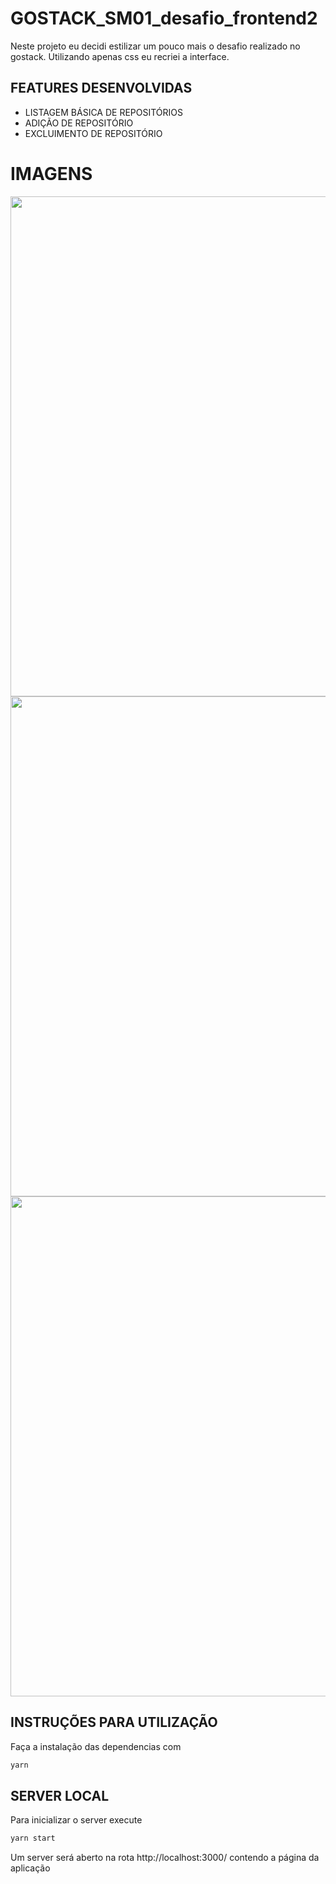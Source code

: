 # GOSTACK_SM01_desafio_frontend2

Neste projeto eu decidi estilizar um pouco mais o desafio realizado no gostack. Utilizando apenas css eu recriei a interface. 

## FEATURES DESENVOLVIDAS

- LISTAGEM BÁSICA DE REPOSITÓRIOS
- ADIÇÃO DE REPOSITÓRIO
- EXCLUIMENTO DE REPOSITÓRIO

# IMAGENS
<img src="https://i.imgur.com/IyxVPXeg.png" width="800">
<img src="https://i.imgur.com/Hq7jGS1.png" width="800">
<img src="https://i.imgur.com/oDDknxz.png" width="800">

## INSTRUÇÕES PARA UTILIZAÇÃO

Faça a instalação das dependencias com

```sh
yarn
```

## SERVER LOCAL

Para inicializar o server execute

```sh
yarn start
```

Um server será aberto na rota http://localhost:3000/ contendo a página da aplicação

